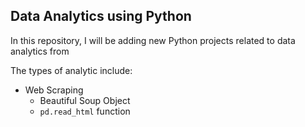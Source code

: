## Data Analytics using Python

In this repository, I will be adding new Python projects related to data analytics from 

The types of analytic include:

- Web Scraping
	- Beautiful Soup Object
	- `pd.read_html` function

 